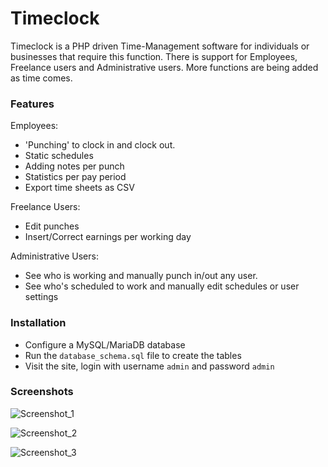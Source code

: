 # Timeclock #

Timeclock is a PHP driven Time-Management software for individuals or businesses that require this function. There is support for Employees, Freelance users and Administrative users. More functions are being added as time comes.

### Features ###

Employees:
* 'Punching' to clock in and clock out.
* Static schedules
* Adding notes per punch
* Statistics per pay period
* Export time sheets as CSV

Freelance Users:
* Edit punches
* Insert/Correct earnings per working day

Administrative Users:
* See who is working and manually punch in/out any user.
* See who's scheduled to work and manually edit schedules or user settings


### Installation ###

* Configure a MySQL/MariaDB database
* Run the `database_schema.sql` file to create the tables
* Visit the site, login with username `admin` and password `admin`


### Screenshots ###

![Screenshot_1](https://m9-imgupload.s3.amazonaws.com/snap/TimeClock_2017-08-17_18-59-04.jpg)

![Screenshot_2](https://m9-imgupload.s3.amazonaws.com/snap/TimeClock_2017-08-17_19-00-35.jpg)

![Screenshot_3](https://m9-imgupload.s3.amazonaws.com/snap/TimeClock_2017-08-17_19-01-16.jpg)
